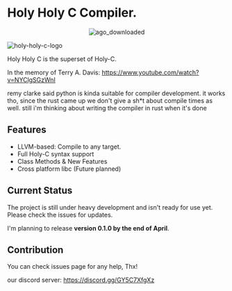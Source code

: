 # Holy Holy C Compiler.


<center>
  
![ago_downloaded](https://github.com/user-attachments/assets/46a3be88-28fe-47b9-a039-fe7346f4dedd)
</center>

![holy-holy-c-logo](https://github.com/user-attachments/assets/5010cd99-f253-40c3-b643-3f3e86480729)


Holy Holy C is the superset of Holy-C.

In the memory of Terry A. Davis: https://www.youtube.com/watch?v=NYClgSGzWnI

remy clarke said python is kinda suitable for compiler development. it works tho, since the rust came up we don't give a sh*t about compile times as well. still i'm thinking about writing the compiler in rust when it's done


## Features

- LLVM-based: Compile to any target.
- Full Holy-C syntax support
- Class Methods & New Features
- Cross platform libc (Future planned)


## Current Status
The project is still under heavy development and isn't ready for use yet. Please check the issues for updates.  

I'm planning to release **version 0.1.0 by the end of April**.

## Contribution
You can check issues page for any help, Thx! 

our discord server: https://discord.gg/GY5C7XfgXz
